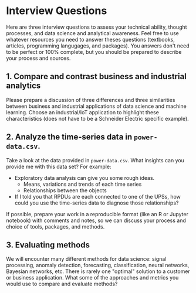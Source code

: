 # Interview Questions
Here are three interview questions to assess your technical ability, thought processes, and data science and analytical awareness.  Feel free to use whatever resources you need to answer theses questions (textbooks, articles, programming langugages, and packages). You answers don't need to be perfect or 100% complete, but you should be prepared to describe your process and sources.

## 1. Compare and contrast business and industrial analytics 
Please prepare a discussion of three differences and three similarities between business and industrial applications of data science and machine learning.  Choose an industrial/IoT application to highlight these characteristics (does not have to be a Schneider Electric specific example).

## 2. Analyze the time-series data in `power-data.csv`.
Take a look at the data provided in `power-data.csv`.  What insights can you provide me with this data set?  For example:

  - Exploratory data analysis can give you some rough ideas.
    - Means, variations and trends of each time series
    - Relationships between the objects
  - If I told you that RPDUs are each connected to one of the UPSs, how could you use the time-series data to diagnose those relationships?

If possible, prepare your work in a reproducible format (like an R or Jupyter notebook) with comments and notes, so we can discuss your process and choice of tools, packages, and methods.

## 3. Evaluating methods
We will encounter many different methods for data science: signal processing, anomaly detection, forecasting, classification, neural networks, Bayesian networks, etc.  There is rarely one "optimal" solution to a customer or business application.  What some of the approaches and metrics you would use to compare and evaluate methods?
